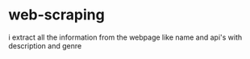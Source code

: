 # web-scraping
i extract all the information from the webpage like name and api's with description and genre 
